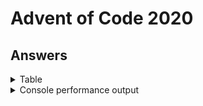 # Advent of Code 2020

## Answers

<details>
<summary>Table</summary>
    <table>
        <tr>
            <th></th>
            <th>Part 1</th>
            <th>Part 2</th>
        </tr>
        <tr>
            <td><a href="src/main/java/com/lewisbirks/adventofcode/day/Day1.java">Day 1 </a></td>
            <td>987339</td>
            <td>259521570</td>
        </tr>
        <tr>
            <td><a href="src/main/java/com/lewisbirks/adventofcode/day/Day2.java">Day 2</a></td>
            <td>603</td>
            <td>404</td>
        </tr>
        <tr>
            <td><a href="src/main/java/com/lewisbirks/adventofcode/day/Day3.java">Day 3</a></td>
            <td>145</td>
            <td>3424528800</td>
        </tr>
        <tr>
            <td><a href="src/main/java/com/lewisbirks/adventofcode/day/Day4.java">Day 4</a></td>
            <td>264</td>
            <td>224</td>
        </tr>
        <tr>
            <td><a href="src/main/java/com/lewisbirks/adventofcode/day/Day5.java">Day 5</a></td>
            <td>998</td>
            <td>676</td>
        </tr>
        <tr>
            <td><a href="src/main/java/com/lewisbirks/adventofcode/day/Day6.java">Day 6</a></td>
            <td>6534</td>
            <td>3402</td>
        </tr>
    </table>
</details>
<details>
    <summary>Console performance output</summary>
    <pre>
==========================
Year 2020
==========================
Day 01: Report Repair
	Part 1: 987339 (runs: 1000, avg: 14µs, min: 8µs, max: 895µs, total: 00:00.014)
	Part 2: 259521570 (runs: 1000, avg: 134µs, min: 119µs, max: 5ms, total: 00:00.134)
Day 02: Password Philosophy
	Part 1: 603 (runs: 1000, avg: 169µs, min: 113µs, max: 5ms, total: 00:00.169)
	Part 2: 404 (runs: 1000, avg: 61µs, min: 50µs, max: 1ms, total: 00:00.061)
Day 03: Toboggan Trajectory
	Part 1: 145 (runs: 1000, avg: 1µs, min: 416ns, max: 44µs, total: 00:00.001)
	Part 2: 3424528800 (runs: 1000, avg: 1µs, min: 1µs, max: 23µs, total: 00:00.001)
Day 04: Passport Processing
	Part 1: 264 (runs: 1000, avg: 27µs, min: 9µs, max: 9ms, total: 00:00.027)
	Part 2: 224 (runs: 1000, avg: 71µs, min: 53µs, max: 2ms, total: 00:00.071)
Day 05: Binary Boarding
	Part 1: 998 (runs: 1000, avg: 37µs, min: 27µs, max: 1ms, total: 00:00.037)
	Part 2: 676 (runs: 1000, avg: 170µs, min: 149µs, max: 3ms, total: 00:00.170)
Day 06: Custom Customs
	Part 1: 6534 (runs: 1000, avg: 282µs, min: 237µs, max: 5ms, total: 00:00.282)
	Part 2: 3402 (runs: 1000, avg: 545µs, min: 496µs, max: 7ms, total: 00:00.545)
==========================
</pre>
</details>

